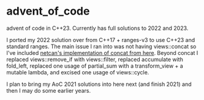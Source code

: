 # advent_of_code

advent of code in C++23. Currently has full solutions to 2022 and 2023.

I ported my 2022 solution over from C++17 + ranges-v3 to use C++23 and standard ranges. The main issue I ran into was not having views::concat so I've included [netcan's implementation of concat from here](https://github.com/netcan/recipes/blob/master/cpp/metaproggramming/ranges/Calendar.cpp#L585). Beyond concat I replaced views::remove_if with views::filter, replaced accumulate with fold_left, replaced one usage of partial_sum with a transform_view + a mutable lambda, and excised one usage of views::cycle.

I plan to bring my AoC 2021 solutions into here next (and finish 2021) and then I may do some earlier years.
